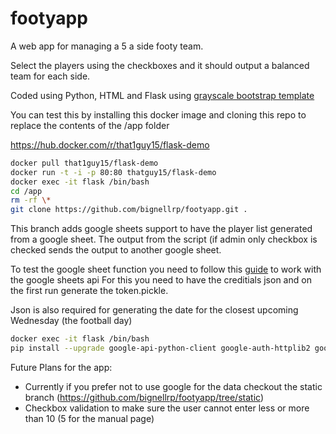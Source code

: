 # footyapp

A web app for managing a 5 a side footy team.

Select the players using the checkboxes and it should output a balanced team
for each side.

Coded using Python, HTML and Flask using
[grayscale bootstrap template](https://startbootstrap.com/theme/grayscale)

You can test this by installing this docker image and cloning this repo to
replace the contents of the /app folder

https://hub.docker.com/r/that1guy15/flask-demo

```bash
docker pull that1guy15/flask-demo
docker run -t -i -p 80:80 thatguy15/flask-demo
docker exec -it flask /bin/bash
cd /app
rm -rf \*
git clone https://github.com/bignellrp/footyapp.git .
```

This branch adds google sheets support to have the player list generated from a
google sheet. The output from the script (if admin only checkbox is checked
sends the output to another google sheet.

To test the google sheet function you need to follow this
[guide](https://developers.google.com/sheets/api/quickstart/python)
to work with the google sheets api For this you need to have the creditials
json and on the first run generate the token.pickle.

Json is also required for generating the date for the closest upcoming
Wednesday (the football day)

```bash
docker exec -it flask /bin/bash
pip install --upgrade google-api-python-client google-auth-httplib2 google-auth-oauthlib json
```

Future Plans for the app:

- Currently if you prefer not to use google for the data checkout the static branch (https://github.com/bignellrp/footyapp/tree/static)
- Checkbox validation to make sure the user cannot enter less or more than 10 (5 for the manual page)
